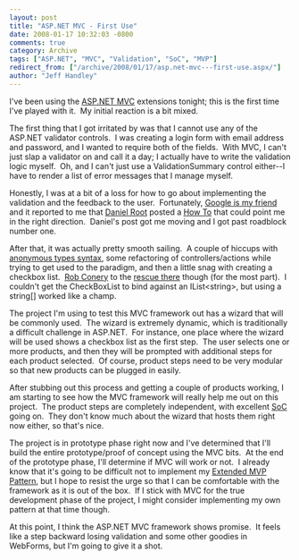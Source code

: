 ```yaml
---
layout: post
title: "ASP.NET MVC - First Use"
date: 2008-01-17 10:32:03 -0800
comments: true
category: Archive
tags: ["ASP.NET", "MVC", "Validation", "SoC", "MVP"]
redirect_from: ["/archive/2008/01/17/asp.net-mvc---first-use.aspx/"]
author: "Jeff Handley"
---
```

<!-- more -->
<p>I've been using the <a href="http://www.asp.net/downloads/3.5-extensions/" target="_blank">ASP.NET MVC</a> extensions tonight; this is the first time I've played with it.  My initial reaction is a bit mixed.</p>  <p>The first thing that I got irritated by was that I cannot use any of the ASP.NET validator controls.  I was creating a login form with email address and password, and I wanted to require both of the fields.  With MVC, I can't just slap a validator on and call it a day; I actually have to write the validation logic myself.  Oh, and I can't just use a ValidationSummary control either--I have to render a list of error messages that I manage myself.</p>  <p>Honestly, I was at a bit of a loss for how to go about implementing the validation and the feedback to the user.  Fortunately, <a href="http://blog.jeffhandley.com/archive/2007/11/29/keeping-it-simple-and-searching-my-brain-with-google.aspx" target="_blank">Google is my friend</a> and it reported to me that <a href="http://blog.danielroot.com/" target="_blank">Daniel Root</a> posted a <a href="http://blog.danielroot.com/2007/12/how-to-validation-using-aspnet-mvc_13.html" target="_blank">How To</a> that could point me in the right direction.  Daniel's post got me moving and I got past roadblock number one.</p>  <p>After that, it was actually pretty smooth sailing.  A couple of hiccups with <a href="http://weblogs.asp.net/scottgu/archive/2007/05/15/new-orcas-language-feature-anonymous-types.aspx" target="_blank">anonymous types syntax</a>, some refactoring of controllers/actions while trying to get used to the paradigm, and then a little snag with creating a checkbox list.  <a href="http://blog.wekeroad.com/" target="_blank">Rob Conery</a> to the <a href="http://blog.wekeroad.com/2007/12/05/aspnet-mvc-preview-using-the-mvc-ui-helpers" target="_blank">rescue there</a> though (for the most part).  I couldn't get the CheckBoxList to bind against an IList&lt;string&gt;, but using a string[] worked like a champ.</p>  <p>The project I'm using to test this MVC framework out has a wizard that will be commonly used.  The wizard is extremely dynamic, which is traditionally a difficult challenge in ASP.NET.  For instance, one place where the wizard will be used shows a checkbox list as the first step.  The user selects one or more products, and then they will be prompted with additional steps for each product selected.  Of course, product steps need to be very modular so that new products can be plugged in easily.</p>  <p>After stubbing out this process and getting a couple of products working, I am starting to see how the MVC framework will really help me out on this project.  The product steps are completely independent, with excellent <a href="http://en.wikipedia.org/wiki/Separation_of_concerns" target="_blank">SoC</a> going on.  They don't know much about the wizard that hosts them right now either, so that's nice.</p>  <p>The project is in prototype phase right now and I've determined that I'll build the entire prototype/proof of concept using the MVC bits.  At the end of the prototype phase, I'll determine if MVC will work or not.  I already know that it's going to be difficult not to implement my <a href="http://blog.jeffhandley.com/archive/2008/01/15/extended-mvp-pattern---domain-validation.aspx" target="_blank">Extended MVP Pattern</a>, but I hope to resist the urge so that I can be comfortable with the framework as it is out of the box.  If I stick with MVC for the true development phase of the project, I might consider implementing my own pattern at that time though.</p>  <p>At this point, I think the ASP.NET MVC framework shows promise.  It feels like a step backward losing validation and some other goodies in WebForms, but I'm going to give it a shot.</p>
